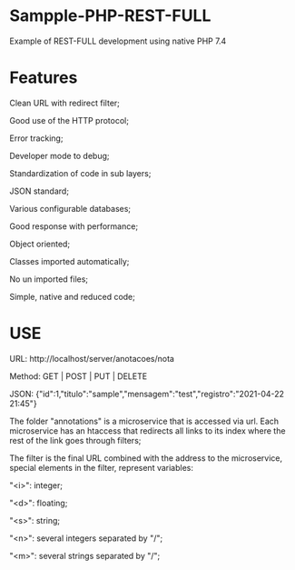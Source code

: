 # Sampple-PHP-REST-FULL
Example of REST-FULL development using native PHP 7.4

# Features
Clean URL with redirect filter;

Good use of the HTTP protocol;

Error tracking;

Developer mode to debug;

Standardization of code in sub layers;

JSON standard;

Various configurable databases;

Good response with performance;

Object oriented;

Classes imported automatically;

No un imported files; 

Simple, native and reduced code;

# USE
URL: http://localhost/server/anotacoes/nota

Method: GET | POST | PUT | DELETE

JSON: {"id":1,"titulo":"sample","mensagem":"test","registro":"2021-04-22 21:45"}

The folder "annotations" is a microservice that is accessed via url. Each microservice has an htaccess that redirects all links to its index where the rest of the link goes through filters;

The filter is the final URL combined with the address to the microservice, special elements in the filter, represent variables:

"\<i\>": integer;
  
"\<d\>": floating;
  
"\<s\>": string;
  
"\<n\>": several integers separated by "/";
  
"\<m\>": several strings separated by "/";
  
